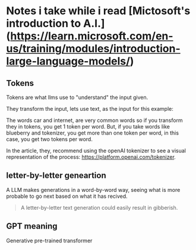 # Notes i take while i read [Mictosoft's introduction to A.I.] (https://learn.microsoft.com/en-us/training/modules/introduction-large-language-models/)

## Tokens

Tokens are what llms use to "understand" the input given. 

They transform the input, lets use text, as the input for this example:

The words car and internet, are very common words so if you transform they in tokens, you get 1 token per word. But, if you take words like blueberry and tokenizer, you get more than one token per word, in this case, you get two tokens per word.

In the article, they, recommend using the openAI tokenizer to see a visual representation of the process: https://platform.openai.com/tokenizer.

## letter-by-letter geneartion

A LLM makes generations in a word-by-word way, seeing what is more probable to go next based on what it has recived.

> A letter-by-letter text generation could easily result in gibberish.

## GPT meaning

Generative pre-trained transformer
